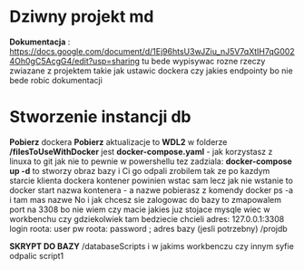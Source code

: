 # Dziwny projekt md

**Dokumentacja** : https://docs.google.com/document/d/1Ej96htsU3wJZiu_nJ5V7qXtIH7qG0024Oh0gC5AcgG4/edit?usp=sharing
tu bede wypisywac rozne rzeczy zwiazane z projektem takie jak ustawic dockera czy jakies endpointy bo nie bede robic dokumentacji


# Stworzenie instancji db
**Pobierz** dockera
**Pobierz** aktualizacje to **WDL2**
w folderze **/filesToUseWithDocker** jest **docker-compose.yaml** - jak korzystasz z linuxa to git jak nie to pewnie w powershellu tez zadziala: **docker-compose up -d** to stworzy obraz bazy i Ci go odpali
zrobilem tak ze po kazdym starcie klienta dockera kontener powinien wstac sam lecz jak nie wstanie to docker start nazwa kontenera - a nazwe pobierasz z komendy docker ps -a i tam mas nazwe
No i jak chcesz sie zalogowac do bazy to zmapowalem port na 3308 bo nie wiem czy macie jakies juz stojace mysqle wiec w workbenchu czy gdziekolwiek tam bedziecie chcieli 
adres: 127.0.0.1:3308 login roota: user pw roota: password ; adres bazy (jesli potrzebny) /projdb

**SKRYPT DO BAZY** /databaseScripts i w jakims workbenczu czy innym syfie odpalic script1 
